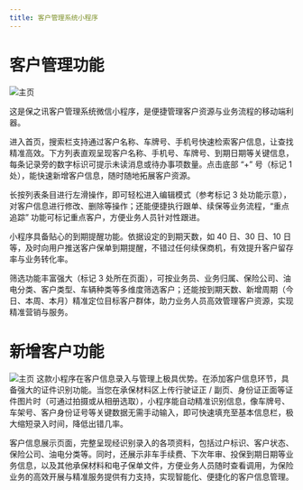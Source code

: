 ```yaml
---
title: 客户管理系统小程序
---
```

# 客户管理功能
![主页](/product/m1.webp)

这是保之讯客户管理系统微信小程序，是便捷管理客户资源与业务流程的移动端利器。

进入首页，搜索栏支持通过客户名称、车牌号、手机号快速检索客户信息，让查找精准高效。下方列表直观呈现客户名称、手机号、车牌号、到期日期等关键信息，每条记录旁的数字标识可提示未读消息或待办事项数量。点击底部 “+” 号（标记 1 处），能快速新增客户信息，随时随地拓展客户资源。

长按列表条目进行左滑操作，即可轻松进入编辑模式（参考标记 3 处功能示意），对客户信息进行修改、删除等操作；还能便捷执行跟单、续保等业务流程，“重点追踪” 功能可标记重点客户，方便业务人员针对性跟进。

小程序具备贴心的到期提醒功能。依据设定的到期天数，如 40 日、30 日、10 日等，及时向用户推送客户保单到期提醒，不错过任何续保商机，有效提升客户留存率与业务转化率。

筛选功能丰富强大（标记 3 处所在页面），可按业务员、业务归属、保险公司、油电分类、客户类型、车辆种类等多维度筛选客户；还能按到期天数、新增周期（今日、本周、本月）精准定位目标客户群体，助力业务人员高效管理客户资源，实现精准营销与服务。

# 新增客户功能
![主页](/product/m3.webp)
这款小程序在客户信息录入与管理上极具优势。在添加客户信息环节，具备强大的证件识别功能。当您在承保材料区上传行驶证正 / 副页、身份证正面等证件图片时（可通过拍摄或从相册选取），小程序能自动精准识别信息，像车牌号、车架号、客户身份证号等关键数据无需手动输入，即可快速填充至基本信息栏，极大缩短录入时间，降低出错几率。

客户信息展示页面，完整呈现经识别录入的各项资料，包括过户标识、客户状态、保险公司、油电分类等。同时，还展示非车手续费、下次年审、投保到期日期等业务信息，以及其他承保材料和电子保单文件，方便业务人员随时查看调用，为保险业务的高效开展与精准服务提供有力支持，实现智能化、便捷化的客户信息管理。
